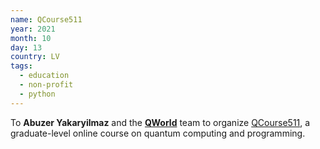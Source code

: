 ```yaml
---
name: QCourse511
year: 2021
month: 10
day: 13
country: LV
tags:
  - education
  - non-profit
  - python
---
```

 To **Abuzer Yakaryilmaz** and the **[QWorld](https://twitter.com/qworld19)** team to organize [QCourse511](https://qworld.net/qcourse511-1/), a graduate-level online course on quantum computing and programming.
